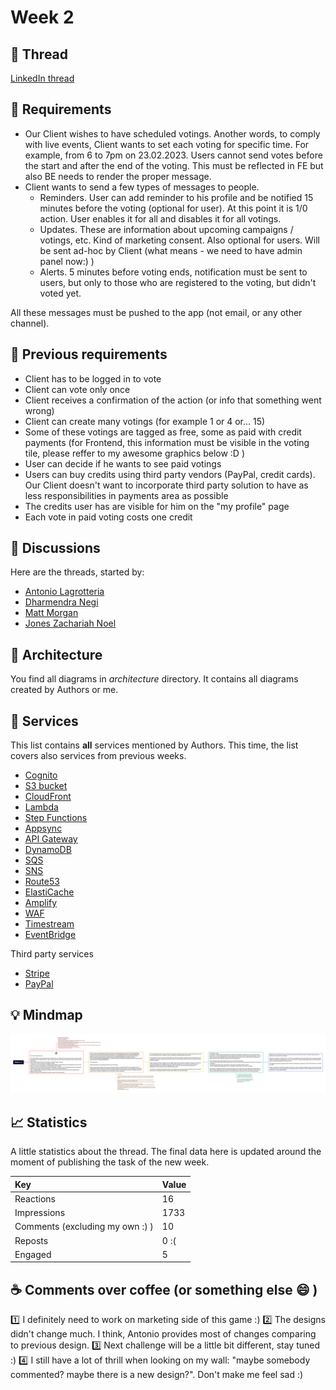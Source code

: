 # Week 2

## :link: Thread

[LinkedIn thread](https://www.linkedin.com/posts/pawelpiwosz_people-thegame-fun-activity-7020494076533706752-dahY)

## :page_with_curl: Requirements

* Our Client wishes to have scheduled votings. Another words, to comply with live events, Client wants to set each voting for specific time. For example, from 6 to 7pm on 23.02.2023. Users cannot send votes before the start and after the end of the voting. This must be reflected in FE but also BE needs to render the proper message.
* Client wants to send a few types of messages to people.
  * Reminders. User can add reminder to his profile and be notified 15 minutes before the voting (optional for user). At this point it is 1/0 action. User enables it for all and disables it for all votings.
  * Updates. These are information about upcoming campaigns / votings, etc. Kind of marketing consent. Also optional for users. Will be sent ad-hoc by Client (what means - we need to have admin panel now:) )
  * Alerts. 5 minutes before voting ends, notification must be sent to users, but only to those who are registered to the voting, but didn't voted yet.

All these messages must be pushed to the app (not email, or any other channel).

## :bookmark_tabs: Previous requirements

* Client has to be logged in to vote
* Client can vote only once
* Client receives a confirmation of the action (or info that something went wrong)
* Client can create many votings (for example 1 or 4 or... 15)
* Some of these votings are tagged as free, some as paid with credit payments (for Frontend, this information must be visible in the voting tile, please reffer to my awesome graphics below :D )
* User can decide if he wants to see paid votings
* Users can buy credits using third party vendors (PayPal, credit cards). Our Client doesn't want to incorporate third party solution to have as less responsibilities in payments area as possible
* The credits user has are visible for him on the "my profile" page
* Each vote in paid voting costs one credit

## :thought_balloon: Discussions

Here are the threads, started by:

* [Antonio Lagrotteria](discussions/AntonioLagrotteria.md)
* [Dharmendra Negi](discussions/DharmendraNegi.md)
* [Matt Morgan](discussions/MattMorgan.md)
* [Jones Zachariah Noel](discussions/JonesZachariahNoel.md)


## :triangular_ruler: Architecture

You find all diagrams in *architecture* directory. It contains all diagrams created by Authors or me.

## :hammer: Services

This list contains **all** services mentioned by Authors. This time, the list covers also services from previous weeks.

* [Cognito](https://aws.amazon.com/cognito/)
* [S3 bucket](https://aws.amazon.com/s3/)
* [CloudFront](https://aws.amazon.com/cloudfront/)
* [Lambda](https://aws.amazon.com/lambda/)
* [Step Functions](https://aws.amazon.com/step-functions/)
* [Appsync](https://aws.amazon.com/appsync/)
* [API Gateway](https://aws.amazon.com/api-gateway/)
* [DynamoDB](https://aws.amazon.com/dynamodb/)
* [SQS](https://aws.amazon.com/sqs/)
* [SNS](https://aws.amazon.com/sns/)
* [Route53](https://aws.amazon.com/route53/)
* [ElastiCache](https://aws.amazon.com/elasticache/)
* [Amplify](https://aws.amazon.com/amplify/)
* [WAF](https://aws.amazon.com/waf/)
* [Timestream](https://aws.amazon.com/timestream/)
* [EventBridge](https://aws.amazon.com/eventbridge/)

Third party services

* [Stripe](https://stripe.com/)
* [PayPal](https://www.paypal.com/)

## :bulb: Mindmap

![Mindmap for week 3](assets/week3-map.png)

## :chart_with_upwards_trend: Statistics

A little statistics about the thread. The final data here is updated around the moment of publishing the task of the new week.

| Key                             | Value |
| :------------------------------ | :---- |
| Reactions                       | 16    |
| Impressions                     | 1733  |
| Comments (excluding my own :) ) | 10    |
| Reposts                         | 0 :(  |
| Engaged                         | 5     |

## :coffee: Comments over coffee (or something else :smile: )

:one: I definitely need to work on marketing side of this game :)
:two: The designs didn't change much. I think, Antonio provides most of changes comparing to previous design.
:three: Next challenge will be a little bit different, stay tuned :)
:four: I still have a lot of thrill when looking on my wall: "maybe somebody commented? maybe there is a new design?". Don't make me feel sad :)
